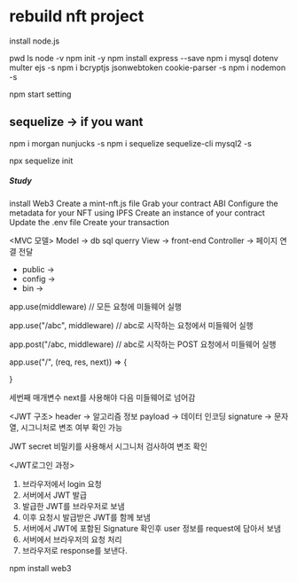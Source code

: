 # rebuild nft project

install node.js

pwd
ls
node -v
npm init -y
npm install express --save
npm i mysql dotenv multer ejs -s
npm i bcryptjs jsonwebtoken cookie-parser -s
npm i nodemon -s

npm start setting

## sequelize -> if you want

npm i morgan nunjucks -s
npm i sequelize sequelize-cli mysql2 -s

npx sequelize init

##### Study

<How to mint NFT>
install Web3
Create a mint-nft.js file
Grab your contract ABI
Configure the metadata for your NFT using IPFS
Create an instance of your contract
Update the .env file
Create your transaction

<MVC 모델>
Model -> db sql querry
View -> front-end
Controller -> 페이지 연결 전달

- public ->
- config ->
- bin ->

<middleware>
app.use(middleware) // 모든 요청에 미들웨어 실행

app.use("/abc", middleware) // abc로 시작하는 요청에서 미들웨어 실행

app.post("/abc, middleware) // abc로 시작하는 POST 요청에서 미들웨어 실행

app.use("/", (req, res, next)) => {

}

세번째 매개변수 next를 사용해야 다음 미들웨어로 넘어감

<JWT 구조>
header -> 알고리즘 정보
payload -> 데이터 인코딩
signature -> 문자열, 시그니처로 변조 여부 확인 가능

JWT secret 비밀키를 사용해서 시그니처 검사하여 변조 확인

<JWT로그인 과정>

1. 브라우저에서 login 요청
2. 서버에서 JWT 발급
3. 발급한 JWT를 브라우저로 보냄
4. 이후 요청시 발급받은 JWT를 함께 보냄
5. 서버에서 JWT에 포함된 Signature 확인후 user 정보를 request에 담아서 보냄
6. 서버에서 브라우저의 요청 처리
7. 브라우저로 response를 보낸다.

<MetaMask api>
npm install web3
